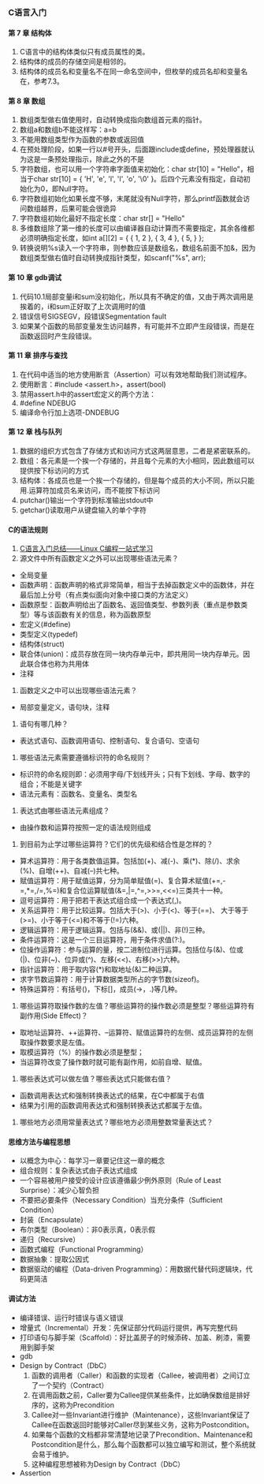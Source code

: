 ### C语言入门

#### 第 7 章 结构体
1. C语言中的结构体类似只有成员属性的类。
1. 结构体的成员的存储空间是相邻的。
1. 结构体的成员名和变量名不在同一命名空间中，但枚举的成员名却和变量名在，参考7.3。

#### 第 8 章 数组
1. 数组类型做右值使用时，自动转换成指向数组首元素的指针。
1. 数组a和数组b不能这样写：a=b
1. 不能用数组类型作为函数的参数或返回值
1. 在预处理阶段，如果一行以#号开头，后面跟include或define，预处理器就认为这是一条预处理指示，除此之外的不是
1. 字符数组，也可以用一个字符串字面值来初始化：char str[10] = "Hello"，相当于char str[10] = { 'H', 'e', 'l', 'l', 'o', '\0' }。后四个元素没有指定，自动初始化为0，即Null字符。
1. 字符数组初始化如果长度不够，末尾就没有Null字符，那么printf函数就会访问数组越界，后果可能会很诡异
1. 字符数组初始化最好不指定长度：char str[] = "Hello"
1. 多维数组除了第一维的长度可以由编译器自动计算而不需要指定，其余各维都必须明确指定长度，如int a[][2] = { { 1, 2 }, { 3, 4 }, { 5, } };
1. 转换说明%s读入一个字符串，则参数应该是数组名，数组名前面不加&，因为数组类型做右值时自动转换成指针类型，如scanf("%s", arr);

#### 第 10 章 gdb调试
1. 代码10.1局部变量i和sum没初始化，所以具有不确定的值，又由于两次调用是挨着的，i和sum正好取了上次调用时的值
1. 错误信号SIGSEGV，段错误Segmentation fault
1. 如果某个函数的局部变量发生访问越界，有可能并不立即产生段错误，而是在函数返回时产生段错误。

#### 第 11 章 排序与查找
1. 在代码中适当的地方使用断言（Assertion）可以有效地帮助我们测试程序。
1. 使用断言：#include <assert.h>，assert(bool)
1. 禁用assert.h中的assert宏定义的两个方法：
  1. \#define NDEBUG
  1. 编译命令行加上选项-DNDEBUG
  
#### 第 12 章 栈与队列
1. 数据的组织方式包含了存储方式和访问方式这两层意思，二者是紧密联系的。
1. 数组：各元素是一个挨一个存储的，并且每个元素的大小相同，因此数组可以提供按下标访问的方式
1. 结构体：各成员也是一个挨一个存储的，但是每个成员的大小不同，所以只能用.运算符加成员名来访问，而不能按下标访问
1. putchar()输出一个字符到标准输出stdout中
1. getchar()读取用户从键盘输入的单个字符

#### C的语法规则
1. [C语言入门总结——Linux C编程一站式学习](https://blog.csdn.net/qq_41403559/article/details/104313744)
1. 源文件中所有函数定义之外可以出现哪些语法元素？
  * 全局变量
  * 函数声明：函数声明的格式非常简单，相当于去掉函数定义中的函数体，并在最后加上分号（有点类似面向对象中接口类的方法定义）
  * 函数原型：函数声明给出了函数名、返回值类型、参数列表（重点是参数类型）等与该函数有关的信息，称为函数原型
  * 宏定义(#define)
  * 类型定义(typedef)
  * 结构体(struct)
  * 联合体(union)：成员存放在同一块内存单元中，即共用同一块内存单元。因此联合体也称为共用体
  * 注释
1. 函数定义之中可以出现哪些语法元素？
  * 局部变量定义，语句块，注释
1. 语句有哪几种？
  * 表达式语句、函数调用语句、控制语句、复合语句、空语句
1. 哪些语法元素需要遵循标识符的命名规则？
  * 标识符的命名规则即：必须用字母/下划线开头；只有下划线、字母、数字的组合；不能是关键字
  * 语法元素有：函数名、变量名、类型名
1. 表达式由哪些语法元素组成？
  * 由操作数和运算符按照一定的语法规则组成
1. 到目前为止学过哪些运算符？它们的优先级和结合性是怎样的？
  * 算术运算符：用于各类数值运算。包括加(+)、减(-)、乘(*)、除(/)、求余(%)、自增(++)、自减(–)共七种。
  * 赋值运算符：用于赋值运算，分为简单赋值(=)、复合算术赋值(+=,-=,*=,/=,%=)和复合位运算赋值(&=,|=,^=,>>=,<<=)三类共十一种。
  * 逗号运算符：用于把若干表达式组合成一个表达式(,)。
  * 关系运算符：用于比较运算。包括大于(>)、小于(<)、等于(==)、 大于等于(>=)、小于等于(<=)和不等于(!=)六种。
  * 逻辑运算符：用于逻辑运算。包括与(&&)、或(||)、非(!)三种。
  * 条件运算符：这是一个三目运算符，用于条件求值(?:)。
  * 位操作运算符：参与运算的量，按二进制位进行运算。包括位与(&)、位或(|)、位非(~)、位异或(^)、左移(<<)、右移(>>)六种。
  * 指针运算符：用于取内容(*)和取地址(&)二种运算。
  * 求字节数运算符：用于计算数据类型所占的字节数(sizeof)。
  * 特殊运算符：有括号()，下标[]，成员(→，.)等几种。
1. 哪些运算符取操作数的左值？哪些运算符的操作数必须是整型？哪些运算符有副作用(Side Effect)？
  * 取地址运算符、++运算符、–运算符、赋值运算符的左侧、成员运算符的左侧取操作数要求是左值。
  * 取模运算符（%）的操作数必须是整型；
  * 当运算符改变了操作数时就可能有副作用，如前自增、赋值。
1. 哪些表达式可以做左值？哪些表达式只能做右值？
  * 函数调用表达式和强制转换表达式的结果，在C中都属于右值
  * 结果为引用的函数调用表达式和强制转换表达式都属于左值。
1. 哪些地方必须用常量表达式？哪些地方必须用整数常量表达式？

#### 思维方法与编程思想
* 以概念为中心：每学习一章要记住这一章的概念
* 组合规则：复杂表达式由子表达式组成
* 一个容易被用户接受的设计应该遵循最少例外原则（Rule of Least Surprise）：减少心智负担
* 不要把必要条件（Necessary Condition）当充分条件（Sufficient Condition）
* 封装（Encapsulate）
* 布尔类型（Boolean）：非0表示真，0表示假
* 递归（Recursive）
* 函数式编程（Functional Programming）
* 数据抽象：提取公因式
* 数据驱动的编程（Data-driven Programming）：用数据代替代码逻辑块，代码更简洁

#### 调试方法
* 编译错误、运行时错误与语义错误
* 增量式（Incremental）开发：先保证部分代码运行提供，再写完整代码
* 打印语句与脚手架（Scaffold）：好比盖房子的时候添砖、加盖、刷漆，需要用到脚手架
* gdb
* Design by Contract（DbC）
  1. 函数的调用者（Caller）和函数的实现者（Callee，被调用者）之间订立了一个契约（Contract）
  1. 在调用函数之前，Caller要为Callee提供某些条件，比如确保数组是排好序的，这称为Precondition
  1. Callee对一些Invariant进行维护（Maintenance），这些Invariant保证了Callee在函数返回时能够对Caller尽到某些义务，这称为Postcondition。
  1. 如果每个函数的文档都非常清楚地记录了Precondition、Maintenance和Postcondition是什么，那么每个函数都可以独立编写和测试，整个系统就会易于维护。
  1. 这种编程思想被称为Design by Contract（DbC）
* Assertion
















